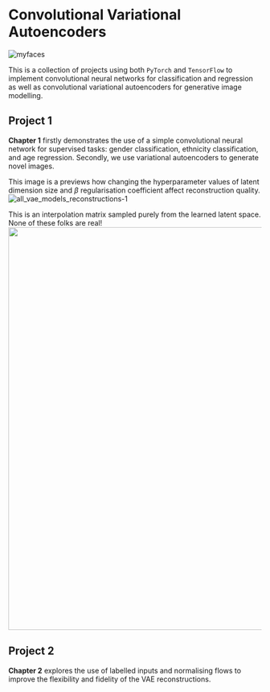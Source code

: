 # Convolutional Variational Autoencoders

![myfaces](https://user-images.githubusercontent.com/79708390/229932467-587beba8-9e70-40dc-a48f-2f1135778927.png)

This is a collection of projects using both `PyTorch` and `TensorFlow` to implement convolutional neural networks for classification and regression as well as convolutional variational autoencoders for generative image modelling.

## Project 1

**Chapter 1** firstly demonstrates the use of a simple convolutional neural network for supervised tasks: gender classification, ethnicity classification, and age regression. Secondly, we use variational autoencoders to generate novel images.

This image is a previews how changing the hyperparameter values of latent dimension size and $\beta$ regularisation coefficient affect reconstruction quality.
![all_vae_models_reconstructions-1](https://user-images.githubusercontent.com/79708390/229934163-b6b4dfa9-c1e5-4214-9976-c6f49f9e4cd5.png)

This is an interpolation matrix sampled purely from the learned latent space. None of these folks are real!
<img src="https://user-images.githubusercontent.com/79708390/229935641-4c33c68b-b5ab-463c-985a-00e05b75573c.png" height=800, width=800>


## Project 2

**Chapter 2** explores the use of labelled inputs and normalising flows to improve the flexibility and fidelity of the VAE reconstructions.
